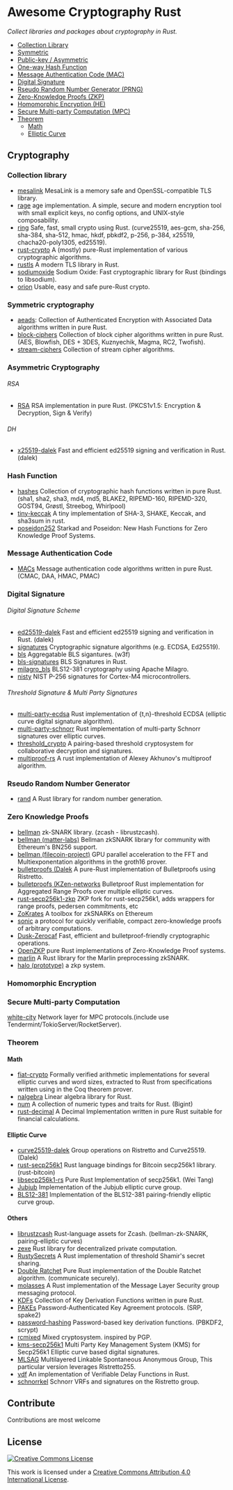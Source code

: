 # Awesome Cryptography Rust
*Collect libraries and packages about cryptography in Rust.*

- [Collection Library](#collection-library)
- [Symmetric](#symmetric-cryptography)
- [Public-key / Asymmetric](#asymmetric-cryptography)
- [One-way Hash Function](#hash-function)
- [Message Authentication Code (MAC)](#message-authentication-code)
- [Digital Signature](#digital-signature)
- [Rseudo Random Number Generator (PRNG)](#rseudo-random-number-generator)
- [Zero-Knowledge Proofs (ZKP)](#zero-Knowledge-proofs)
- [Homomorphic Encryption (HE)](#Homomorphic-encryption)
- [Secure Multi-party Computation (MPC)](#secure-multi-party-computation)
- [Theorem](#theorem)
  - [Math](#math)
  - [Elliptic Curve](#elliptic-curve)

## Cryptography
### Collection library
- [mesalink](https://github.com/mesalock-linux/mesalink) MesaLink is a memory safe and OpenSSL-compatible TLS library.
- [rage](https://github.com/str4d/rage) age implementation. A simple, secure and modern encryption tool with small explicit keys, no config options, and UNIX-style composability.
- [ring](https://github.com/briansmith/ring) Safe, fast, small crypto using Rust. (curve25519, aes-gcm, sha-256, sha-384, sha-512, hmac, hkdf, pbkdf2, p-256, p-384, x25519, chacha20-poly1305, ed25519).
- [rust-crypto](https://github.com/DaGenix/rust-crypto) A (mostly) pure-Rust implementation of various cryptographic algorithms.
- [rustls](https://github.com/ctz/rustls) A modern TLS library in Rust.
- [sodiumoxide](https://github.com/sodiumoxide/sodiumoxide) Sodium Oxide: Fast cryptographic library for Rust (bindings to libsodium).
- [orion](https://github.com/brycx/orion) Usable, easy and safe pure-Rust crypto.


### Symmetric cryptography
- [aeads](https://github.com/RustCrypto/AEADs): Collection of Authenticated Encryption with Associated Data algorithms written in pure Rust.
- [block-ciphers](https://github.com/RustCrypto/block-ciphers) Collection of block cipher algorithms written in pure Rust. (AES, Blowfish, DES + 3DES, Kuznyechik, Magma, RC2, Twofish).
- [stream-ciphers](https://github.com/RustCrypto/stream-ciphers) Collection of stream cipher algorithms.

### Asymmetric Cryptography
###### RSA
- [RSA](https://github.com/RustCrypto/RSA) RSA implementation in pure Rust. (PKCS1v1.5: Encryption & Decryption, Sign & Verify)

###### DH
- [x25519-dalek](https://github.com/dalek-cryptography/x25519-dalek) Fast and efficient ed25519 signing and verification in Rust. (dalek)

### Hash Function
- [hashes](https://github.com/RustCrypto/hashes) Collection of cryptographic hash functions written in pure Rust. (sha1, sha2, sha3, md4, md5, BLAKE2, RIPEMD-160, RIPEMD-320, GOST94, Grøstl, Streebog, Whirlpool)
- [tiny-keccak](https://github.com/debris/tiny-keccak) A tiny implementation of SHA-3, SHAKE, Keccak, and sha3sum in rust.
- [poseidon252](https://github.com/dusk-network/poseidon252) Starkad and Poseidon: New Hash Functions for Zero Knowledge Proof Systems.

### Message Authentication Code
- [MACs](https://github.com/RustCrypto/MACs) Message authentication code algorithms written in pure Rust. (CMAC, DAA, HMAC, PMAC)

### Digital Signature
###### Digital Signature Scheme
- [ed25519-dalek](https://github.com/dalek-cryptography/ed25519-dalek) Fast and efficient ed25519 signing and verification in Rust. (dalek)
- [signatures](https://github.com/RustCrypto/signatures) Cryptographic signature algorithms (e.g. ECDSA, Ed25519).
- [bls](https://github.com/w3f/bls) Aggregatable BLS sigantures. (w3f)
- [bls-signatures](https://github.com/filecoin-project/bls-signatures) BLS Signatures in Rust.
- [milagro_bls](https://github.com/sigp/milagro_bls) BLS12-381 cryptography using Apache Milagro.
- [nisty](https://github.com/nickray/nisty) NIST P-256 signatures for Cortex-M4 microcontrollers.

###### Threshold Signature & Multi Party Signatures
- [multi-party-ecdsa](https://github.com/KZen-networks/multi-party-ecdsa) Rust implementation of {t,n}-threshold ECDSA (elliptic curve digital signature algorithm).
- [multi-party-schnorr](https://github.com/KZen-networks/multi-party-schnorr) Rust implementation of multi-party Schnorr signatures over elliptic curves.
- [threshold_crypto](https://github.com/poanetwork/threshold_crypto) A pairing-based threshold cryptosystem for collaborative decryption and signatures.
- [multiproof-rs](https://github.com/gballet/multiproof-rs) A rust implementation of Alexey Akhunov's multiproof algorithm.


### Rseudo Random Number Generator
- [rand](https://github.com/rust-random/rand) A Rust library for random number generation.

### Zero Knowledge Proofs
- [bellman](https://github.com/zkcrypto/bellman) zk-SNARK library. (zcash - librustzcash).
- [bellman (matter-labs)](https://github.com/matter-labs/bellman) Bellman zkSNARK library for community with Ethereum's BN256 support.
- [bellman (filecoin-project)](https://github.com/filecoin-project/bellman) GPU parallel acceleration to the FFT and Multiexponentation algorithms in the groth16 prover.
- [bulletproofs (Dalek](https://github.com/dalek-cryptography/bulletproofs) A pure-Rust implementation of Bulletproofs using Ristretto.
- [bulletproofs (KZen-networks](https://github.com/KZen-networks/bulletproofs) Bulletproof Rust implementation for Aggregated Range Proofs over multiple elliptic curves.
- [rust-secp256k1-zkp](https://github.com/mimblewimble/rust-secp256k1-zkp)  ZKP fork for rust-secp256k1, adds wrappers for range proofs, pedersen commitments, etc
- [ZoKrates](https://github.com/Zokrates/ZoKrates) A toolbox for zkSNARKs on Ethereum
- [sonic](https://github.com/ebfull/sonic) a protocol for quickly verifiable, compact zero-knowledge proofs of arbitrary computations.
- [Dusk-Zerocaf](https://github.com/dusk-network/dusk-zerocaf) Fast, efficient and bulletproof-friendly cryptographic operations.
- [OpenZKP](https://github.com/0xProject/OpenZKP) pure Rust implementations of Zero-Knowledge Proof systems.
- [marlin](https://github.com/scipr-lab/marlin) A Rust library for the Marlin preprocessing zkSNARK.
- [halo (prototype)](https://github.com/ebfull/halo) a zkp system.

### Homomorphic Encryption

### Secure Multi-party Computation
[white-city](https://github.com/KZen-networks/white-city) Network layer for MPC protocols.(include use Tendermint/TokioServer/RocketServer).

### Theorem
#### Math
- [fiat-crypto](https://github.com/mit-plv/fiat-crypto) Formally verified arithmetic implementations for several elliptic curves and word sizes, extracted to Rust from specifications written using in the Coq theorem prover.
- [nalgebra](https://github.com/rustsim/nalgebra) Linear algebra library for Rust.
- [num](https://github.com/rust-num/num) A collection of numeric types and traits for Rust. (Bigint)
- [rust-decimal](https://github.com/paupino/rust-decimal) A Decimal Implementation written in pure Rust suitable for financial calculations.

#### Elliptic Curve
- [curve25519-dalek](https://github.com/dalek-cryptography/curve25519-dalek) Group operations on Ristretto and Curve25519. (Dalek)
- [rust-secp256k1](https://github.com/rust-bitcoin/rust-secp256k1) Rust language bindings for Bitcoin secp256k1 library. (rust-bitcoin)
- [libsecp256k1-rs](https://github.com/sorpaas/libsecp256k1-rs) Pure Rust Implementation of secp256k1. (Wei Tang)
- [Jubjub](https://github.com/zkcrypto/jubjub) Implementation of the Jubjub elliptic curve group.
- [BLS12-381](https://github.com/zkcrypto/bls12_381) Implementation of the BLS12-381 pairing-friendly elliptic curve group.

#### Others
- [librustzcash](https://github.com/zcash/librustzcash) Rust-language assets for Zcash. (bellman-zk-SNARK, pairing-elliptic curves)
- [zexe](https://github.com/scipr-lab/zexe) Rust library for decentralized private computation.
- [RustySecrets](https://github.com/SpinResearch/RustySecrets) A Rust implementation of threshold Shamir's secret sharing.
- [Double Ratchet](https://github.com/sebastianv89/double-ratchet) Pure Rust implementation of the Double Ratchet algorithm. (communicate securely).
- [molasses](https://github.com/trailofbits/molasses) A Rust implementation of the Message Layer Security group messaging protocol.
- [KDFs](https://github.com/RustCrypto/KDFs) Collection of Key Derivation Functions written in pure Rust.
- [PAKEs](https://github.com/RustCrypto/PAKEs) Password-Authenticated Key Agreement protocols. (SRP, spake2)
- [password-hashing](https://github.com/RustCrypto/password-hashing) Password-based key derivation functions. (PBKDF2, scrypt)
- [rcmixed](https://github.com/rust-cc/rcmixed) Mixed cryptosystem. inspired by PGP.
- [kms-secp256k1](https://github.com/KZen-networks/kms-secp256k1) Multi Party Key Management System (KMS) for Secp256k1 Elliptic curve based digital signatures.
- [MLSAG](https://github.com/crypto-rs-go/MLSAG) Multilayered Linkable Spontaneous Anonymous Group, This particular version leverages Ristretto255.
- [vdf](https://github.com/poanetwork/vdf) An implementation of Verifiable Delay Functions in Rust.
- [schnorrkel](https://github.com/w3f/schnorrkel) Schnorr VRFs and signatures on the Ristretto group.


## Contribute
Contributions are most welcome

## License
[![Creative Commons License](http://i.creativecommons.org/l/by/4.0/88x31.png)](http://creativecommons.org/licenses/by/4.0/)

This work is licensed under a [Creative Commons Attribution 4.0 International License](http://creativecommons.org/licenses/by/4.0/).

